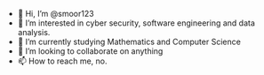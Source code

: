 - 👋 Hi, I’m @smoor123
- 👀 I’m interested in cyber security, software engineering and data analysis.
- 🌱 I’m currently studying Mathematics and Computer Science
- 💞️ I’m looking to collaborate on anything
- 📫 How to reach me, no.

<!---
smoor123/smoor123 is a ✨ special ✨ repository because its `README.md` (this file) appears on your GitHub profile.
You can click the Preview link to take a look at your changes.
--->
